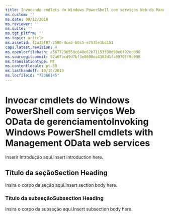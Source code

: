 ```yaml
---
title: Invocando cmdlets do Windows PowerShell com serviços Web do Management OData | Microsoft Docs
ms.custom: ''
ms.date: 09/12/2016
ms.reviewer: ''
ms.suite: ''
ms.tgt_pltfrm: ''
ms.topic: article
ms.assetid: f2a35f87-3580-4ceb-b0c5-e7575e1bd151
caps.latest.revision: 4
ms.openlocfilehash: a5677296558c648e62b71153330d90e6f02ed098
ms.sourcegitcommit: 52a67bcd9d7bf3e8600ea4302d1fa8970ff9c998
ms.translationtype: MT
ms.contentlocale: pt-BR
ms.lasthandoff: 10/15/2019
ms.locfileid: "72366145"
---
```

# <a name="invoking-windows-powershell-cmdlets-with-management-odata-web-services"></a><span data-ttu-id="cfe0a-102">Invocar cmdlets do Windows PowerShell com serviços Web OData de gerenciamento</span><span class="sxs-lookup"><span data-stu-id="cfe0a-102">Invoking Windows PowerShell cmdlets with Management OData web services</span></span>

<span data-ttu-id="cfe0a-103">Inserir Introdução aqui.</span><span class="sxs-lookup"><span data-stu-id="cfe0a-103">Insert introduction here.</span></span>

## <a name="section-heading"></a><span data-ttu-id="cfe0a-104">Título da seção</span><span class="sxs-lookup"><span data-stu-id="cfe0a-104">Section Heading</span></span>

<span data-ttu-id="cfe0a-105">Insira o corpo da seção aqui.</span><span class="sxs-lookup"><span data-stu-id="cfe0a-105">Insert section body here.</span></span>

### <a name="subsection-heading"></a><span data-ttu-id="cfe0a-106">Título da subseção</span><span class="sxs-lookup"><span data-stu-id="cfe0a-106">Subsection Heading</span></span>

<span data-ttu-id="cfe0a-107">Insira o corpo da subseção aqui.</span><span class="sxs-lookup"><span data-stu-id="cfe0a-107">Insert subsection body here.</span></span>